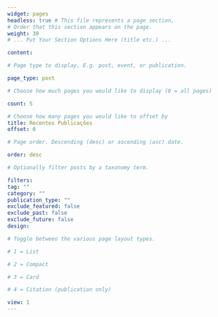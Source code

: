 ```yaml
---
widget: pages
headless: true # This file represents a page section.
# Order that this section appears on the page.
weight: 30
# ... Put Your Section Options Here (title etc.) ...

content:

# Page type to display. E.g. post, event, or publication.

page_type: post

# Choose how much pages you would like to display (0 = all pages)

count: 5

# Choose how many pages you would like to offset by
title: Recentes Publicações
offset: 0

# Page order. Descending (desc) or ascending (asc) date.

order: desc

# Optionally filter posts by a taxonomy term.

filters:
tag: ""
category: ""
publication_type: ""
exclude_featured: false
exclude_past: false
exclude_future: false
design:

# Toggle between the various page layout types.

# 1 = List

# 2 = Compact

# 3 = Card

# 4 = Citation (publication only)

view: 1
---
```

